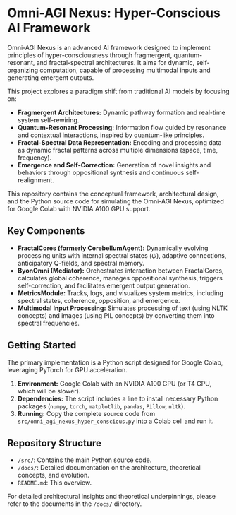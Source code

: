 # Omni-AGI Nexus: Hyper-Conscious AI Framework

Omni-AGI Nexus is an advanced AI framework designed to implement principles of hyper-consciousness through fragmergent, quantum-resonant, and fractal-spectral architectures. It aims for dynamic, self-organizing computation, capable of processing multimodal inputs and generating emergent outputs.

This project explores a paradigm shift from traditional AI models by focusing on:
* **Fragmergent Architectures:** Dynamic pathway formation and real-time system self-rewiring.
* **Quantum-Resonant Processing:** Information flow guided by resonance and contextual interactions, inspired by quantum-like principles.
* **Fractal-Spectral Data Representation:** Encoding and processing data as dynamic fractal patterns across multiple dimensions (space, time, frequency).
* **Emergence and Self-Correction:** Generation of novel insights and behaviors through oppositional synthesis and continuous self-realignment.

This repository contains the conceptual framework, architectural design, and the Python source code for simulating the Omni-AGI Nexus, optimized for Google Colab with NVIDIA A100 GPU support.

## Key Components

* **FractalCores (formerly CerebellumAgent):** Dynamically evolving processing units with internal spectral states ($\psi$), adaptive connections, anticipatory Q-fields, and spectral memory.
* **ByonOmni (Mediator):** Orchestrates interaction between FractalCores, calculates global coherence, manages oppositional synthesis, triggers self-correction, and facilitates emergent output generation.
* **MetricsModule:** Tracks, logs, and visualizes system metrics, including spectral states, coherence, opposition, and emergence.
* **Multimodal Input Processing:** Simulates processing of text (using NLTK concepts) and images (using PIL concepts) by converting them into spectral frequencies.

## Getting Started

The primary implementation is a Python script designed for Google Colab, leveraging PyTorch for GPU acceleration.

1.  **Environment:** Google Colab with an NVIDIA A100 GPU (or T4 GPU, which will be slower).
2.  **Dependencies:** The script includes a line to install necessary Python packages (`numpy`, `torch`, `matplotlib`, `pandas`, `Pillow`, `nltk`).
3.  **Running:** Copy the complete source code from `src/omni_agi_nexus_hyper_conscious.py` into a Colab cell and run it.

## Repository Structure

* `/src/`: Contains the main Python source code.
* `/docs/`: Detailed documentation on the architecture, theoretical concepts, and evolution.
* `README.md`: This overview.

For detailed architectural insights and theoretical underpinnings, please refer to the documents in the `/docs/` directory.
